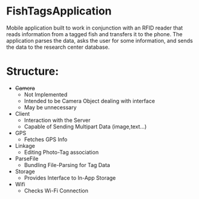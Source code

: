 # FishTagsApplication
Mobile application built to work in conjunction with an RFID reader that reads information from a tagged fish and transfers it to the phone. The application parses the data, asks the user for some information, and sends the data to the research center database.

# Structure:
- ~~Camera~~
	- Not Implemented
	- Intended to be Camera Object dealing with interface
	- May be unnecessary
- Client
	- Interaction with the Server
	- Capable of Sending Multipart Data (image,text...)
- GPS
	- Fetches GPS Info
- Linkage
	- Editing Photo-Tag association
- ParseFile
	- Bundling File-Parsing for Tag Data
- Storage
	- Provides Interface to In-App Storage
- Wifi
	- Checks Wi-Fi Connection
